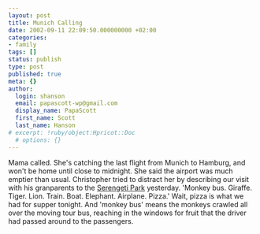 ```yaml
---
layout: post
title: Munich Calling
date: 2002-09-11 22:09:50.000000000 +02:00
categories:
- family
tags: []
status: publish
type: post
published: true
meta: {}
author:
  login: shanson
  email: papascott-wp@gmail.com
  display_name: PapaScott
  first_name: Scott
  last_name: Hanson
# excerpt: !ruby/object:Hpricot::Doc
  # options: {}
---
```

<p>Mama called. She's catching the last flight from Munich to Hamburg, and won't be home until close to midnight. She said the airport was much emptier than usual. Christopher tried to distract her  by describing our visit with his granparents to the <a href="http://www.serengeti-park.com/">Serengeti Park</a> yesterday. 'Monkey bus. Giraffe. Tiger. Lion. Train. Boat. Elephant. Airplane. Pizza.' Wait, pizza is what we had for supper tonight. And 'monkey bus' means the monkeys crawled all over the moving tour bus, reaching in the windows for fruit that the driver had passed around to the passengers.</p>
